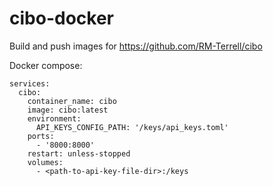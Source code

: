 # cibo-docker
Build and push images for https://github.com/RM-Terrell/cibo

Docker compose:
```
services:
  cibo:
    container_name: cibo
    image: cibo:latest
    environment:
      API_KEYS_CONFIG_PATH: '/keys/api_keys.toml'
    ports:
      - '8000:8000'
    restart: unless-stopped
    volumes:
      - <path-to-api-key-file-dir>:/keys
```